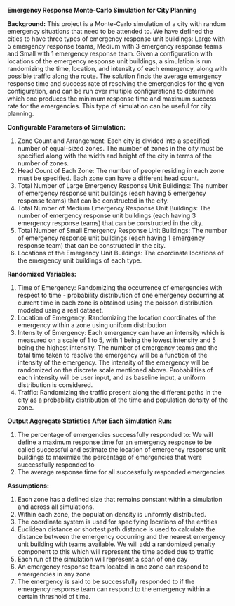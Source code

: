 **Emergency Response Monte-Carlo Simulation for City Planning**


**Background:**
This project is a Monte-Carlo simulation of a city with random emergency situations that need to be attended to. We have defined the cities to have three types of emergency response unit buildings: Large with 5 emergency response teams, Medium with 3 emergency response teams and Small with 1 emergency response team. Given a configuration with locations of the emergency response unit buildings, a simulation is run randomizing the time, location, and intensity of each emergency, along with possible traffic along the route. The solution finds the average emergency response time and success rate of resolving the emergencies for the given configuration, and can be run over multiple configurations to determine which one produces the minimum response time and maximum success rate for the emergencies. This type of simulation can be useful for city planning.


**Configurable Parameters of Simulation:**
1) Zone Count and Arrangement: Each city is divided into a specified number of equal-sized zones. The number of zones in the city must be specified along with the width and height of the city in terms of the number of zones.
2) Head Count of Each Zone: The number of people residing in each zone must be specified. Each zone can have a different head count.
3) Total Number of Large Emergency Response Unit Buildings: The number of emergency response unit buildings (each having 5 emergency response teams) that can be constructed in the city.
4) Total Number of Medium Emergency Response Unit Buildings: The number of emergency response unit buildings (each having 3 emergency response teams) that can be constructed in the city.
5) Total Number of Small Emergency Response Unit Buildings: The number of emergency response unit buildings (each having 1 emergency response team) that can be constructed in the city.
6) Locations of the Emergency Unit Buildings: The coordinate locations of the emergency unit buildings of each type.


**Randomized Variables:**
1) Time of Emergency: Randomizing the occurrence of emergencies with respect to time - probability distribution of one emergency occurring at current time in each zone is obtained using the poisson distribution modeled using a real dataset.
2) Location of Emergency: Randomizing the location coordinates of the emergency within a zone using uniform distribution
3) Intensity of Emergency: Each emergency can have an intensity which is measured on a scale of 1 to 5, with 1 being the lowest intensity and 5 being the highest intensity. The number of emergency teams and the total time taken to resolve the emergency will be a function of the intensity of the emergency. The intensity of the emergency will be randomized on the discrete scale mentioned above. Probabilities of each intensity will be user input, and as baseline input, a uniform distribution is considered.
4) Traffic: Randomizing the traffic present along the different paths in the city as a probability distribution of the time and population density of the zone.  


**Output Aggregate Statistics After Each Simulation Run:**
1) The percentage of emergencies successfully responded to: We will define a maximum response time for an emergency response to be called successful and estimate the location of emergency response unit buildings to maximize the percentage of emergencies that were successfully responded to
2) The average response time for all successfully responded emergencies


**Assumptions:**
1) Each zone has a defined size that remains constant within a simulation and across all simulations.
2) Within each zone, the population density is uniformly distributed.
3) The coordinate system is used for specifying locations of the entities
4) Euclidean distance or shortest path distance is used to calculate the distance between the emergency occurring and the nearest emergency unit building with teams available. We will add a randomized penalty component to this which will represent the time added due to traffic
5) Each run of the simulation will represent a span of one day
6) An emergency response team located in one zone can respond to emergencies in any zone
7) The emergency is said to be successfully responded to if the emergency response team can respond to the emergency within a certain threshold of time.